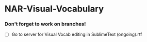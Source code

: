 # NAR-Visual-Vocabulary
### Don't forget to work on branches!
- [ ] Go to server for Visual Vocab editing in SublimeText (ongoing).rtf

